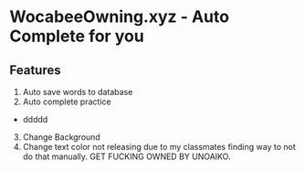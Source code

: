 # WocabeeOwning.xyz - Auto Complete for you
## Features
1. Auto save words to database
2. Auto complete practice
* ddddd
3. Change Background
4. Change text color
not releasing due to my classmates finding way to not do that manually.
GET FUCKING OWNED BY UNOAIKO.
